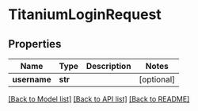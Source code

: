 # TitaniumLoginRequest


## Properties
Name | Type | Description | Notes
------------ | ------------- | ------------- | -------------
**username** | **str** |  | [optional] 

[[Back to Model list]](../README.md#documentation-for-models) [[Back to API list]](../README.md#documentation-for-api-endpoints) [[Back to README]](../README.md)


